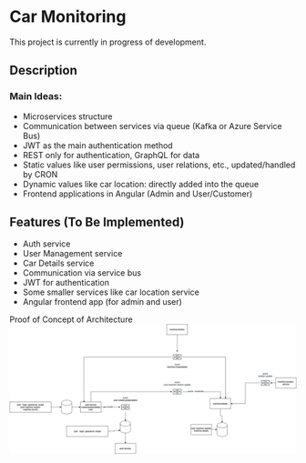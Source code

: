 # Car Monitoring

This project is currently in progress of development.

## Description

### Main Ideas:
- Microservices structure
- Communication between services via queue (Kafka or Azure Service Bus)
- JWT as the main authentication method
- REST only for authentication, GraphQL for data
- Static values like user permissions, user relations, etc., updated/handled by CRON
- Dynamic values like car location: directly added into the queue
- Frontend applications in Angular (Admin and User/Customer)

## Features (To Be Implemented)

- Auth service
- User Management service
- Car Details service
- Communication via service bus
- JWT for authentication
- Some smaller services like car location service
- Angular frontend app (for admin and user)

Proof of Concept of Architecture
![POC services architecture](https://github.com/sielus/car-monitoring/blob/main/Untitled%20Diagram.jpg?raw=true)
